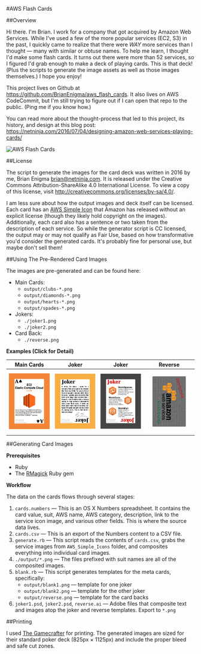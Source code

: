 #AWS Flash Cards

##Overview

Hi there. I'm Brian. I work for a company that got acquired by Amazon Web Services. While I've used a few of the more popular services (EC2, S3) in the past, I quickly came to realize that there were _*WAY*_ more services than I thought — many with similar or obtuse names. To help me learn, I thought I'd make some flash cards. It turns out there were more than 52 services, so I figured I'd grab enough to make a deck of playing cards. This is that deck! (Plus the scripts to generate the image assets as well as those images themselves.) I hope you enjoy!

This project lives on Github at <https://github.com/BrianEnigma/aws_flash_cards>. It also lives on AWS CodeCommit, but I'm still trying to figure out if I can open that repo to the public. (Ping me if you know how.)

You can read more about the thought-process that led to this project, its history, and design at this blog post: <https://netninja.com/2016/07/04/designing-amazon-web-services-playing-cards/>

![AWS Flash Cards](cards.jpg)

##License

The script to generate the images for the card deck was written in 2016 by me, Brian Enigma <brian@netninja.com>. It is released under the Creative Commons Attribution-ShareAlike 4.0 International License. To view a copy of this license, visit <http://creativecommons.org/licenses/by-sa/4.0/>.

I am less sure about how the output images and deck itself can be licensed. Each card has an [AWS Simple Icon](https://aws.amazon.com/architecture/icons/) that Amazon has released without an explicit license (though they likely hold copyright on the images). Additionally, each card also has a sentence or two taken from the description of each service. So while the generator script is CC licensed, the output may or may not qualify as Fair Use, based on how transformative you'd consider the generated cards. It's probably fine for personal use, but maybe don't sell them!

##Using The Pre-Rendered Card Images

The images are pre-generated and can be found here:

- Main Cards:
    - `output/clubs-*.png`
    - `output/diamonds-*.png`
    - `output/hearts-*.png`
    - `output/spades-*.png`
- Jokers:
    - `./joker1.png`
    - `./joker2.png`
- Card Back:
    - `./reverse.png`

**Examples (Click for Detail)**

|              Main Cards               |         Joker         |         Joker         |         Reverse         |  
| :-----------------------------------: | :-------------------: | :-------------------: | :---------------------: |  
| ![Ace of Spades](output/spades-A.png) | ![Joker1](joker1.png) | ![Joker2](joker2.png) | ![Reverse](reverse.png) |  

##Generating Card Images

**Prerequisites**

- Ruby
- The [RMagick](https://rubygems.org/gems/rmagick/) Ruby gem

**Workflow**

The data on the cards flows through several stages:

1. `cards.numbers` — This is an OS X Numbers spreadsheet. It contains the card value, suit, AWS name, AWS category, description, link to the service icon image, and various other fields. This is where the source data lives.
2. `cards.csv` — This is an export of the Numbers content to a CSV file.
3. `generate.rb` — This script reads the contents of `cards.csv`, grabs the service images from `AWS_Simple_Icons` folder, and composites everything into individual card images.
4. `./output/*.png` — The files prefixed with suit names are all of the composited images.
5. `blank.rb` — This script generates templates for the meta cards, specifically:
    - `output/blank1.png` — template for one joker
    - `output/blank2.png` — template for the other joker
    - `output/reverse.png` — template for the card backs
6. `joker1.psd`, `joker2.psd`, `reverse.ai` — Adobe files that composite text and images atop the joker and reverse templates. Export to `*.png`

##Printing    

I used [The Gamecrafter](https://www.thegamecrafter.com) for printing. The generated images are sized for their standard poker deck (825px × 1125px) and include the proper bleed and safe cut zones.
